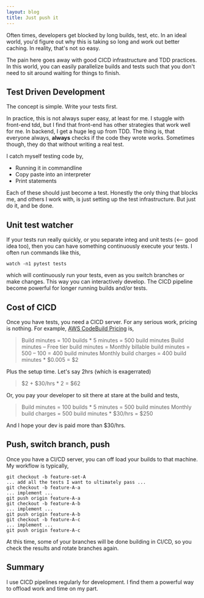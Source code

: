 ```yaml
---
layout: blog
title: Just push it
---
```


<div class="blogsection bg-blue text-white container" markdown="1">

Often times, developers get blocked by long builds, test, etc. In an ideal world, you'd figure out why this is taking so long and work out better caching. In reality, that's not so easy.

The pain here goes away with good CICD infrastructure and TDD practices. In this world, you can easily parallelize builds and tests such that you don't need to sit around waiting for things to finish.

</div>

<div class="blogsection bg-white text-black container" markdown="1">

## Test Driven Development

The concept is simple. Write your tests first.

In practice, this is not always super easy, at least for me. I stuggle with front-end tdd, but I find that front-end has other strategies that work well for me. In backend, I get a huge leg up from TDD. The thing is, that everyone always, **always** checks if the code they wrote works. Sometimes though, they do that without writing a real test.

I catch myself testing code by,
* Running it in commandline
* Copy paste into an interpreter
* Print statements

Each of these should just become a test. Honestly the only thing that blocks me, and others I work with, is just setting up the test infrastructure. But just do it, and be done.

</div>

<div class="blogsection bg-blue text-white container" markdown="1">

## Unit test watcher

If your tests run really quickly, or you separate integ and unit tests (<-- good idea too), then you can have something continuously execute your tests. I often run commands like this,

```
watch -n1 pytest tests
```

which will continuously run your tests, even as you switch branches or make changes. This way you can interactively develop. The CICD pipeline become powerful for longer running builds and/or tests.

</div>
<div class="blogsection bg-white text-black container" markdown="1">

## Cost of CICD

Once you have tests, you need a CICD server. For any serious work, pricing is nothing. For example, [AWS CodeBuild Pricing](https://aws.amazon.com/codebuild/pricing/) is,

> Build minutes = 100 builds * 5 minutes = 500 build minutes
> Build minutes – Free tier build minutes = Monthly billable build minutes = 500 – 100 = 400 build minutes
> Monthly build charges = 400 build minutes * $0.005 = $2

Plus the setup time. Let's say 2hrs (which is exagerrated)
> $2 + $30/hrs * 2 = $62

Or, you pay your developer to sit there at stare at the build and tests,

> Build minutes = 100 builds * 5 minutes = 500 build minutes
> Monthly build charges = 500 build minutes * $30/hrs = $250

And I hope your dev is paid more than $30/hrs.

</div>
<div class="blogsection bg-blue text-white container" markdown="1">

## Push, switch branch, push

Once you have a CI/CD server, you can off load your builds to that machine. My workflow is typically,

```
git checkout -b feature-set-A
... add all the tests I want to ultimately pass ...
git checkout -b feature-A-a
... implement ...
git push origin feature-A-a
git checkout -b feature-A-b
... implement ...
git push origin feature-A-b
git checkout -b feature-A-c
... implement ...
git push origin feature-A-c
```

At this time, some of your branches will be done building in CI/CD, so you check the results and rotate branches again.

</div>
<div class="blogsection bg-white text-black container" markdown="1">

## Summary

I use CICD pipelines regularly for development. I find them a powerful way to offload work and time on my part.

</div>